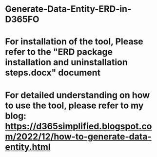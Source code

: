 # Generate-Data-Entity-ERD-in-D365FO
# For installation of the tool, Please refer to the "ERD package installation and uninstallation steps.docx" document
# For detailed understanding on how to use the tool, please refer to my blog: https://d365simplified.blogspot.com/2022/12/how-to-generate-data-entity.html
